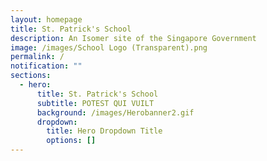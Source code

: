 ```yaml
---
layout: homepage
title: St. Patrick's School
description: An Isomer site of the Singapore Government
image: /images/School Logo (Transparent).png
permalink: /
notification: ""
sections:
  - hero:
      title: St. Patrick's School
      subtitle: POTEST QUI VUILT
      background: /images/Herobanner2.gif
      dropdown:
        title: Hero Dropdown Title
        options: []
---
```

